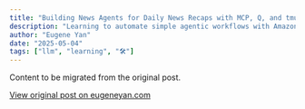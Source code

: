 ```yaml
---
title: "Building News Agents for Daily News Recaps with MCP, Q, and tmux"
description: "Learning to automate simple agentic workflows with Amazon Q CLI, Anthropic MCP, and tmux."
author: "Eugene Yan"
date: "2025-05-04"
tags: ["llm", "learning", "🛠"]
---
```


Content to be migrated from the original post.

[View original post on eugeneyan.com](https://eugeneyan.com/writing/news-agents/)
